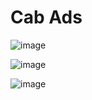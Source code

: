 # Cab Ads

![image](https://github.com/user-attachments/assets/e35823f1-28b2-4c80-8238-e6e535406fd4)

![image](https://github.com/user-attachments/assets/a2b1a74a-e329-4c6b-8cb5-d06847605d67)

![image](https://github.com/user-attachments/assets/7b6bf2c9-89eb-4a7c-b789-f7397dafea01)


